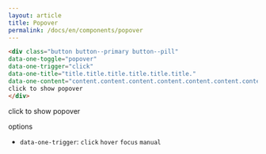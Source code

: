 ```yaml
---
layout: article
title: Popover
permalink: /docs/en/components/popover
---
```


```html
<div class="button button--primary button--pill" 
data-one-toggle="popover" 
data-one-trigger="click" 
data-one-title="title.title.title.title.title.title." 
data-one-content="content.content.content.content.content.content.content.content.content.">
click to show popover
</div>
```

<div class="button button--primary button--pill"
data-one-toggle="popover" 
data-one-trigger="click" 
data-one-title="title.title.title.title.title.title." 
data-one-content="content.content.content.content.content.content.content.content.content.">
click to show popover
</div>

options 
- `data-one-trigger`: `click` `hover` `focus` `manual`
